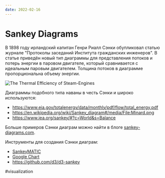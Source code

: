 ```yaml
---
date: 2022-02-16
---
```


# Sankey Diagrams

В 1898 году ирландский капитан Генри Риалл Сэнки обупликовал статью журнале "Протоколы заседаний Института гражданских инженеров".
В статье приведён новый тип диаграммы для представления потоков
и потерь энергии в паровом двигателе, который сравнивается с идеальным паровым двигателем.
Толщина потоков в диаграмме пропорциональна объему энергии.

![The Thermal Efficiency of Steam-Engines](https://upload.wikimedia.org/wikipedia/commons/1/10/JIE_Sankey_V5_Fig1.png)

Диаграммы подобного типа наваны в честь Сэнки и широко используются:

* https://www.eia.gov/totalenergy/data/monthly/pdf/flow/total_energy.pdf
* https://en.wikipedia.org/wiki/Sankey_diagram#/media/File:Minard.png
* https://www.iea.org/sankey/#?c=World&s=Balance

Больше примеров Сэнки диаграм можно найти в блоге [sankey-diagrams.com](https://www.sankey-diagrams.com).

Инструменты для создания Сэнки диаграм:

* [SankeyMATIC](https://sankeymatic.com/build/)
* [Google Chart](https://developers.google.com/chart/interactive/docs/gallery/sankey)
* https://github.com/d3/d3-sankey

#visualization

